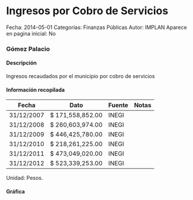 Ingresos por Cobro de Servicios
=====

Fecha: 2014-05-01
Categorías: Finanzas Públicas
Autor: IMPLAN
Aparece en pagina inicial: No

### Gómez Palacio

#### Descripción

Ingresos recaudados por el municipio por cobro de servicios

<!-- break -->

#### Información recopilada

<table class="table table-hover table-bordered matriz">
  <thead>
    <tr><th>Fecha</th><th>Dato</th><th>Fuente</th><th>Notas</th></tr>
  </thead>
  <tbody>
    <tr><td class="centrado">31/12/2007</td><td class="derecha">$ 171,558,852.00</td><td>INEGI</td><td></td></tr>
    <tr><td class="centrado">31/12/2008</td><td class="derecha">$ 260,603,974.00</td><td>INEGI</td><td></td></tr>
    <tr><td class="centrado">31/12/2009</td><td class="derecha">$ 446,425,780.00</td><td>INEGI</td><td></td></tr>
    <tr><td class="centrado">31/12/2010</td><td class="derecha">$ 218,261,225.00</td><td>INEGI</td><td></td></tr>
    <tr><td class="centrado">31/12/2011</td><td class="derecha">$ 473,049,020.00</td><td>INEGI</td><td></td></tr>
    <tr><td class="centrado">31/12/2012</td><td class="derecha">$ 523,339,253.00</td><td>INEGI</td><td></td></tr>
  </tbody>
</table>

Unidad: Pesos.

#### Gráfica

<div id="Morrisngxcekwh" class="grafica"></div>
  <script>
  new Morris.Line({
    element: 'Morrisngxcekwh',
    data: [
      { fecha: '2007-12-31', dato: 171558852.00 },
      { fecha: '2008-12-31', dato: 260603974.00 },
      { fecha: '2009-12-31', dato: 446425780.00 },
      { fecha: '2010-12-31', dato: 218261225.00 },
      { fecha: '2011-12-31', dato: 473049020.00 },
      { fecha: '2012-12-31', dato: 523339253.00 }
    ],
    xkey: 'fecha',
    ykeys: ['dato'],
    labels: ['Dato'],
    lineColors: ['#FF5B02'],
    xLabelFormat: function(d) {
      return d.getDate()+'/'+(d.getMonth()+1)+'/'+d.getFullYear();
    },
    dateFormat: function (ts) {
      var d = new Date(ts);
      return d.getDate() + '/' + (d.getMonth() + 1) + '/' + d.getFullYear();
    }
  });
  </script>
